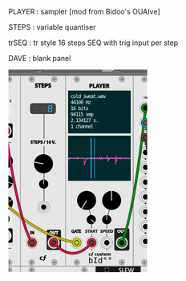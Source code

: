 
PLAYER : sampler [mod from Bidoo's OUAIve]

STEPS : variable quantiser

trSEQ : tr style 16 steps SEQ with trig input per step

DAVE : blank panel



![alt text](/cf.png)
